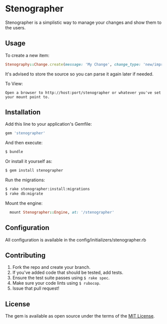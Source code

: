 # Stenographer
Stenographer is a simplistic way to manage your changes and show them to the users.

## Usage
To create a new item:
```ruby
Stenography::Change.create(message: 'My Change', change_type: 'new/improved/fixed', visible: true, environment: 'production', tracker_ids: '#12345', source: '{}')
```
It's advised to store the source so you can parse it again later if needed.

To View:
```
Open a browser to http://host:port/stenographer or whatever you've set your mount point to.
```

## Installation
Add this line to your application's Gemfile:

```ruby
gem 'stenographer'
```

And then execute:
```bash
$ bundle
```

Or install it yourself as:
```bash
$ gem install stenographer
```

Run the migrations:
```bash
$ rake stenographer:install:migrations
$ rake db:migrate
```

Mount the engine:
```ruby
  mount Stenographer::Engine, at: '/stenographer'
```

## Configuration
All configuration is available in the config/initializers/stenographer.rb

## Contributing
1. Fork the repo and create your branch.
2. If you've added code that should be tested, add tests.
4. Ensure the test suite passes using `$ rake spec`.
5. Make sure your code lints using `$ rubocop`.
6. Issue that pull request!

## License
The gem is available as open source under the terms of the [MIT License](https://opensource.org/licenses/MIT).
